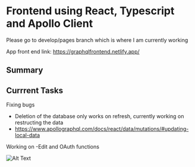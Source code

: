# Frontend using React, Typescript and Apollo Client  

Please go to develop/pages branch which is where I am currently working  

App front end link: https://graphqlfrontend.netlify.app/


## Summary



##  Currrent Tasks 

Fixing bugs
- Deletion of the database only works on refresh, currently working on restructing the data 
- https://www.apollographql.com/docs/react/data/mutations/#updating-local-data

Working on
-Edit and OAuth functions

![Alt Text](https://drive.google.com/uc?id=1uPsLwCq8ABGeQgb_iRv8QhIk9w-dv74G)





